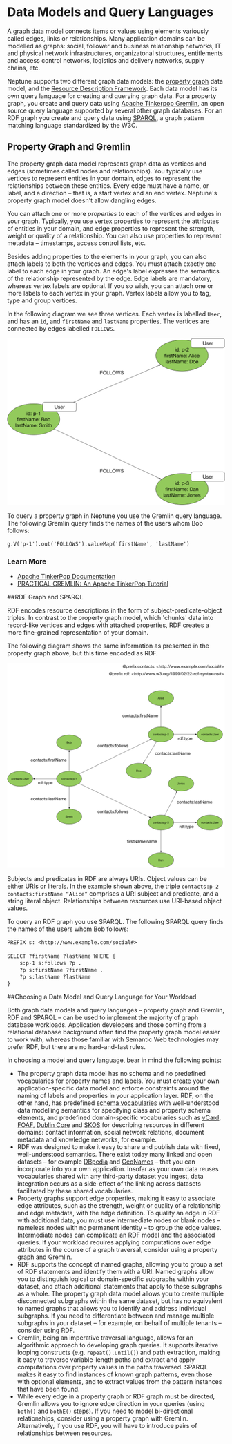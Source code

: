# Data Models and Query Languages

A graph data model connects items or values using elements variously called edges, links or relationships. Many application domains can be modelled as graphs: social, follower and business relationship networks, IT and physical network infrastructures, organizatonal structures, entitlements and access control networks, logistics and delivery networks, supply chains, etc.

Neptune supports two different graph data models: the [property graph](https://en.wikipedia.org/wiki/Graph_database#Labeled-Property_Graph) data model, and the [Resource Description Framework](https://www.w3.org/RDF/). Each data model has its own query language for creating and querying graph data. For a property graph, you create and query data using [Apache Tinkerpop Gremlin](http://tinkerpop.apache.org/docs/current/reference/), an open source query language supported by several other graph databases. For an RDF graph you create and query data using [SPARQL](https://www.w3.org/TR/rdf-sparql-query/), a graph pattern matching language standardized by the W3C.

## Property Graph and Gremlin

The property graph data model represents graph data as vertices and edges (sometimes called nodes and relationships). You typically use vertices to represent entities in your domain, edges to represent the relationships between these entities. Every edge must have a name, or label, and a direction – that is, a start vertex and an end vertex. Neptune's property graph model doesn't allow dangling edges.

You can attach one or more _properties_ to each of the vertices and edges in your graph. Typically, you use vertex properties to represent the attributes of entities in your domain, and edge properties to represent the strength, weight or quality of a relationship. You can also use properties to represent metadata – timestamps, access control lists, etc.

Besides adding properties to the elements in your graph, you can also attach labels to both the vertices and edges. You must attach exactly one label to each edge in your graph. An edge's label expresses the semantics of the relationship represented by the edge. Edge labels are mandatory, whereas vertex labels are optional. If you so wish, you can attach one or more labels to each vertex in your graph. Vertex labels allow you to tag, type and group vertices. 

In the following diagram we see three vertices. Each vertex is labelled `User`, and has an `id`, and `firstName` and `lastName` properties. The vertices are connected by edges labelled `FOLLOWS`.

![Property Graph](property-graph.png)

To query a property graph in Neptune you use the Gremlin query language. The following Gremlin query finds the names of the users whom Bob follows:

```
g.V('p-1').out('FOLLOWS').valueMap('firstName', 'lastName')
```

### Learn More

  * [Apache TinkerPop Documentation](http://tinkerpop.apache.org/docs/current/reference/)
  * [PRACTICAL GREMLIN: An Apache TinkerPop Tutorial](http://kelvinlawrence.net/book/Gremlin-Graph-Guide.html)

##RDF Graph and SPARQL

RDF encodes resource descriptions in the form of subject-predicate-object triples. In contrast to the property graph model, which 'chunks' data into record-like vertices and edges with attached properties, RDF creates a more fine-grained representation of your domain.

The following diagram shows the same information as presented in the property graph above, but this time encoded as RDF.

![RDF](rdf.png)

Subjects and predicates in RDF are always URIs. Object values can be either URIs or literals. In the example shown above, the triple `contacts:p-2 contacts:firstName “Alice”` comprises a URI subject and predicate, and a string literal object. Relationships between resources use URI-based object values.

To query an RDF graph you use SPARQL. The following SPARQL query finds the names of the users whom Bob follows:

```
PREFIX s: <http://www.example.com/social#>

SELECT ?firstName ?lastName WHERE {
    s:p-1 s:follows ?p .
    ?p s:firstName ?firstName .
    ?p s:lastName ?lastName
}
```

##Choosing a Data Model and Query Language for Your Workload

Both graph data models and query languages – property graph and Gremlin, RDF and SPARQL – can be used to implement the majority of graph database workloads. Application developers and those coming from a relational database background often find the property graph model easier to work with, whereas those familiar with Semantic Web technologies may prefer RDF, but there are no hard-and-fast rules. 

In choosing a model and query language, bear in mind the following points:

  * The property graph data model has no schema and no predefined vocabularies for property names and labels. You must create your own application-specific data model and enforce constraints around the naming of labels and properties in your application layer. RDF, on the other hand, has predefined [schema vocabularies](https://www.w3.org/TR/rdf-schema/) with well-understood data modelling semantics for specifying class and property schema elements, and predefined domain-specific vocabularies such as [vCard](https://www.w3.org/TR/vcard-rdf/), [FOAF](http://xmlns.com/foaf/spec/), [Dublin Core](http://dublincore.org/) and [SKOS](https://www.w3.org/2004/02/skos/) for describing resources in different domains: contact information, social network relations, document metadata and knowledge networks, for example. 
  * RDF was designed to make it easy to share and publish data with fixed, well-understood semantics. There exist today many linked and open datasets – for example [DBpedia](https://en.wikipedia.org/wiki/DBpedia) and [GeoNames](https://en.wikipedia.org/wiki/GeoNames) – that you can incorporate into your own application. Insofar as your own data reuses vocabularies shared with any third-party dataset you ingest, data integration occurs as a side-effect of the linking across datasets facilitated by these shared vocabularies.
  * Property graphs support edge properties, making it easy to associate edge attributes, such as the strength, weight or quality of a relationship and edge metadata, with the edge definition. To qualify an edge in RDF with additional data, you must use intermediate nodes or blank nodes – nameless nodes with no permanent identity – to group the edge values. Intermediate nodes can complicate an RDF model and the associated queries. If your workload requires applying computations over edge attributes in the course of a graph traversal, consider using a property graph and Gremlin.
  * RDF supports the concept of named graphs, allowing you to group a set of RDF statements and identify them with a URI. Named graphs allow you to distinguish logical or domain-specific subgraphs within your dataset, and attach additional statements that apply to these subgraphs as a whole. The property graph data model allows you to create multiple disconnected subgraphs within the same dataset, but has no equivalent to named graphs that allows you to identify and address individual subgraphs. If you need to differentiate between and manage multiple subgraphs in your dataset – for example, on behalf of multiple tenants – consider using RDF.
  * Gremlin, being an imperative traversal language, allows for an algorithmic approach to developing graph queries. It supports iterative looping constructs (e.g. `repeat().until()`) and path extraction, making it easy to traverse variable-length paths and extract and apply computations over property values in the paths traversed. SPARQL makes it easy to find instances of known graph patterns, even those with optional elements, and to extract values from the pattern instances that have been found.
  * While every edge in a property graph or RDF graph must be directed, Gremlin allows you to ignore edge direction in your queries (using `both()` and `bothE()` steps). If you need to model bi-directional relationships, consider using a property graph with Gremlin. Alternatively, if you use RDF, you will have to introduce pairs of relationships between resources.



